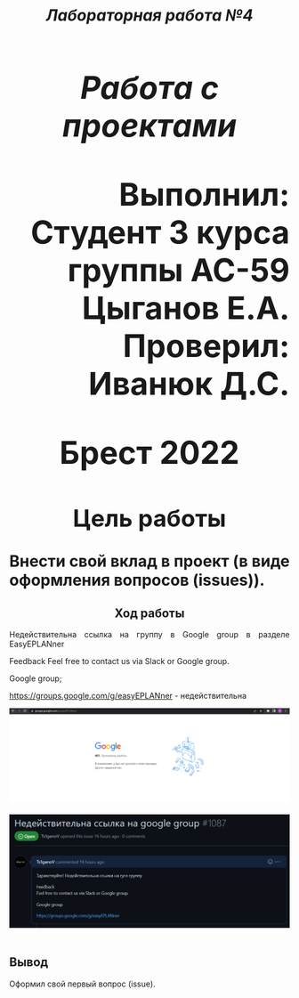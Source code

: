 **_<h1 align = "center">Лабораторная работа №4</a>_**
**_<h1 align = "center">Работа с проектами</a>_**

<p align = "right">
Выполнил:<br>
Студент 3 курса<br> группы АС-59<br>
Цыганов Е.А.<br>
Проверил:<br>
Иванюк Д.С.
</p>

<p align = "center">
Брест 2022
</p>

## <center>**Цель работы**<center>

<p align = "justify">
Внести свой вклад в проект (в виде оформления вопросов (issues)).
</p>

## **<center>Ход работы<center>**

<p align = "justify">
Недействительна ссылка на группу в Google group в разделе EasyEPLANner

Feedback
Feel free to contact us via Slack or Google group.

Google group;

https://groups.google.com/g/easyEPLANner - недействительна
</p>



<img src="https://raw.githubusercontent.com/brstu/MMIPU-2022/2fd5d2cd9c22d21f30aae1e8fcab18371d494d09/trunk/as005930/task_04/erorr.PNG">
<br><br>

<img src="https://raw.githubusercontent.com/brstu/MMIPU-2022/08001dba883b99c6c528ead2a2aec37108fe06dd/trunk/as005930/task_04/error1.PNG">
<br><br>

## **Вывод**

<p align = "justify">
Оформил свой первый вопрос (issue).
